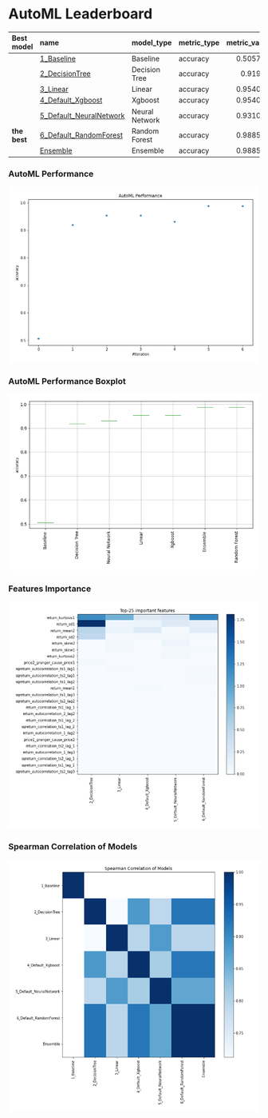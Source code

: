 # AutoML Leaderboard

| Best model   | name                                                         | model_type     | metric_type   |   metric_value |   train_time |
|:-------------|:-------------------------------------------------------------|:---------------|:--------------|---------------:|-------------:|
|              | [1_Baseline](1_Baseline/README.md)                           | Baseline       | accuracy      |       0.505747 |         0.86 |
|              | [2_DecisionTree](2_DecisionTree/README.md)                   | Decision Tree  | accuracy      |       0.91954  |         4.97 |
|              | [3_Linear](3_Linear/README.md)                               | Linear         | accuracy      |       0.954023 |         3.43 |
|              | [4_Default_Xgboost](4_Default_Xgboost/README.md)             | Xgboost        | accuracy      |       0.954023 |         3.75 |
|              | [5_Default_NeuralNetwork](5_Default_NeuralNetwork/README.md) | Neural Network | accuracy      |       0.931034 |         2.64 |
| **the best** | [6_Default_RandomForest](6_Default_RandomForest/README.md)   | Random Forest  | accuracy      |       0.988506 |         7.81 |
|              | [Ensemble](Ensemble/README.md)                               | Ensemble       | accuracy      |       0.988506 |         0.18 |

### AutoML Performance
![AutoML Performance](ldb_performance.png)

### AutoML Performance Boxplot
![AutoML Performance Boxplot](ldb_performance_boxplot.png)

### Features Importance
![features importance across models](features_heatmap.png)



### Spearman Correlation of Models
![models spearman correlation](correlation_heatmap.png)

